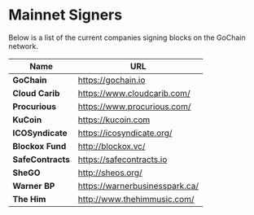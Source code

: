 # Mainnet Signers

Below is a list of the current companies signing blocks on the GoChain network.

| Name | URL |
| --- | --- |
| **GoChain** | https://gochain.io |
| **Cloud Carib** | https://www.cloudcarib.com/ |
| **Procurious** | https://www.procurious.com/ |
| **KuCoin** | https://kucoin.com |
| **ICOSyndicate** | https://icosyndicate.org/ | 
| **Blockox Fund** | http://blockox.vc/ |
| **SafeContracts** | https://safecontracts.io |
| **SheGO** | http://sheos.org/ |
| **Warner BP** | https://warnerbusinesspark.ca/ |
| **The Him** | http://www.thehimmusic.com/ |
